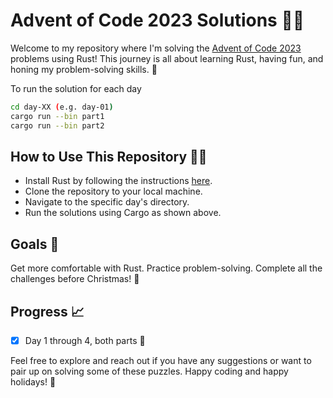# Advent of Code 2023 Solutions 🎄🦀

Welcome to my repository where I'm solving the [Advent of Code 2023](https://adventofcode.com/2023) problems using Rust! This journey is all about learning Rust, having fun, and honing my problem-solving skills. 🎅

To run the solution for each day

```bash
cd day-XX (e.g. day-01)
cargo run --bin part1
cargo run --bin part2
```

## How to Use This Repository 🧑‍💻

- Install Rust by following the instructions [here](https://www.rust-lang.org/tools/install).
- Clone the repository to your local machine.
- Navigate to the specific day's directory.
- Run the solutions using Cargo as shown above.

## Goals 🎯

Get more comfortable with Rust.
Practice problem-solving.
Complete all the challenges before Christmas! 🌟

## Progress 📈

- [X] Day 1 through 4, both parts 🎉

Feel free to explore and reach out if you have any suggestions or want to pair up on solving some of these puzzles. Happy coding and happy holidays! 🎁